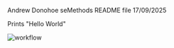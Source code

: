 Andrew Donohoe
seMethods README file
17/09/2025

Prints "Hello World"

![workflow](https://github.com/AndrewDonohoe/sem/actions/workflows/main.yml/badge.svg)
